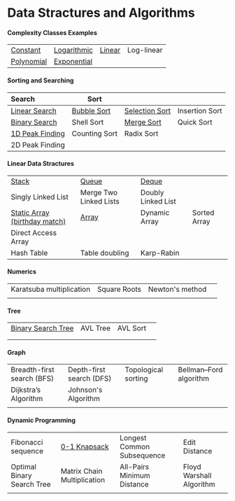 # Data Stractures and Algorithms

#### Complexity Classes Examples

|                                                              |                                                              |                                                              |            |
| ------------------------------------------------------------ | ------------------------------------------------------------ | ------------------------------------------------------------ | ---------- |
| [Constant](https://github.com/shazzad-hasan/Algorithms/blob/main/complexity_classes/constant.py) | [Logarithmic](https://github.com/shazzad-hasan/Algorithms/blob/main/complexity_classes/logarithmic.py) | [Linear](https://github.com/shazzad-hasan/Algorithms/blob/main/complexity_classes/linear.py) | Log-linear |
| [Polynomial](https://github.com/shazzad-hasan/Algorithms/blob/main/complexity_classes/quadratic.py) | [Exponential](https://github.com/shazzad-hasan/Algorithms/blob/main/complexity_classes/exponential.py) |                                                              |            |



#### Sorting and Searching

| Search                                                       | Sort                                                         |                                                              |                |
| :----------------------------------------------------------- | ------------------------------------------------------------ | ------------------------------------------------------------ | -------------- |
| [Linear Search](https://github.com/shazzad-hasan/Algorithms/blob/main/sorting_and_searching/Linear_Search.py) | [Bubble Sort](https://github.com/shazzad-hasan/Algorithms/blob/main/sorting_and_searching/Bubble_Sort.py) | [Selection Sort](https://github.com/shazzad-hasan/Algorithms/blob/main/sorting_and_searching/Selection_Sort.py) | Insertion Sort |
| [Binary Search](https://github.com/shazzad-hasan/Algorithms/blob/main/sorting_and_searching/Binary_Search.py) | Shell Sort                                                   | [Merge Sort](https://github.com/shazzad-hasan/Algorithms/blob/main/sorting_and_searching/Merge_Sort.py) | Quick Sort     |
| [1D Peak Finding](https://github.com/shazzad-hasan/Algorithms/blob/main/sorting_and_searching/Peak_Element.py) | Counting Sort                                                | Radix Sort                                                   |                |
| 2D Peak Finding                                              |                                                              |                                                              |                |

#### Linear Data Stractures

|                                                              |                                                              |                                                              |              |
| ------------------------------------------------------------ | ------------------------------------------------------------ | ------------------------------------------------------------ | ------------ |
| [Stack](https://github.com/shazzad-hasan/Algorithms/blob/main/linear_data_stractures/stack.py) | [Queue](https://github.com/shazzad-hasan/Algorithms/blob/main/linear_data_stractures/queue.py) | [Deque](https://github.com/shazzad-hasan/Algorithms/blob/main/linear_data_stractures/deque.py) |              |
| Singly Linked List                                           | Merge Two Linked Lists                                       | Doubly Linked List                                           |              |
| [Static Array (birthday match)](https://github.com/shazzad-hasan/Algorithms/blob/main/linear_data_stractures/birthday_match.py) | [Array](https://github.com/shazzad-hasan/Algorithms/blob/main/linear_data_stractures/array.py) | Dynamic Array                                                | Sorted Array |
| Direct Access Array                                          |                                                              |                                                              |              |
| Hash Table                                                   | Table doubling                                               | Karp-Rabin                                                   |              |

#### Numerics

|                          |              |                 |      |
| ------------------------ | ------------ | --------------- | ---- |
| Karatsuba multiplication | Square Roots | Newton's method |      |
|                          |              |                 |      |

#### Tree

|                                                              |          |          |      |
| ------------------------------------------------------------ | -------- | -------- | ---- |
| [Binary Search Tree](https://github.com/shazzad-hasan/Algorithms/blob/main/tree/binary_search_tree.py) | AVL Tree | AVL Sort |      |
|                                                              |          |          |      |
|                                                              |          |          |      |

#### Graph

|                            |                          |                     |                        |
| -------------------------- | ------------------------ | ------------------- | ---------------------- |
| Breadth-first search (BFS) | Depth-first search (DFS) | Topological sorting | Bellman–Ford algorithm |
| Dijkstra’s Algorithm       | Johnson's Algorithm      |                     |                        |
|                            |                          |                     |                        |

#### Dynamic Programming

|                            |                                                              |                            |                          |
| -------------------------- | ------------------------------------------------------------ | -------------------------- | ------------------------ |
| Fibonacci sequence         | [0-1 Knapsack](https://github.com/shazzad-hasan/Algorithms/blob/main/dynamic_programming/knapsack.py) | Longest Common Subsequence | Edit Distance            |
| Optimal Binary Search Tree | Matrix Chain Multiplication                                  | All-Pairs Minimum Distance | Floyd Warshall Algorithm |
|                            |                                                              |                            |                          |

